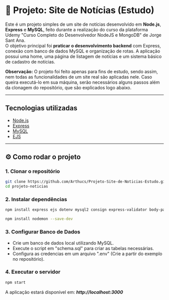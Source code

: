 # 📰 Projeto: Site de Notícias (Estudo)

Este é um projeto simples de um site de notícias desenvolvido em **Node.js**, **Express** e **MySQL**, feito durante a realização do curso da plataforma Udemy "Curso Completo do Desenvolvedor NodeJS e MongoDB" de Jorge Sant Ana.  
O objetivo principal foi **praticar o desenvolvimento backend** com Express, conexão com banco de dados MySQL e organização de rotas. A aplicação possui uma home, uma página de listagem de notícias e um sistema básico de cadastro de notícias.

**Observação:** O projeto foi feito apenas para fins de estudo, sendo assim, nem todas as funcionalidades de um site real são aplicadas nele. Caso queira executá-lo em sua máquina, serão necessários alguns passos além da clonagem do repositório, que são explicados logo abaixo.

---

## Tecnologias utilizadas
- [Node.js](https://nodejs.org/)
- [Express](https://expressjs.com/)
- [MySQL](https://www.mysql.com/)
- [EJS](https://ejs.co/)

---

## ⚙️ Como rodar o projeto

### 1. Clonar o repositório
```bash
git clone https://github.com/Arthucs/Projeto-Site-de-Noticias-Estudo.git
cd projeto-noticias
```

### 2. Instalar dependências
```bash
npm install express ejs dotenv mysql2 consign express-validator body-parser
```
```bash
npm install nodemon --save-dev
```
### 3. Configurar Banco de Dados
- Crie um banco de dados local utilizando MySQL.
- Execute o script em "schema.sql" para criar as tabelas necessárias.
- Configura as credencias em um arquivo ".env" (Crie a partir do exemplo no repositório).

### 4. Executar o servidor
```bash
npm start 
```
A aplicação estará disponível em: ***http://localhost:3000***
